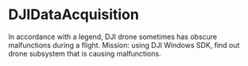 # DJIDataAcquisition
In accordance with a legend, DJI drone sometimes has obscure malfunctions during a flight.
Mission: using DJI Windows SDK, find out drone subsystem that is causing malfunctions.
